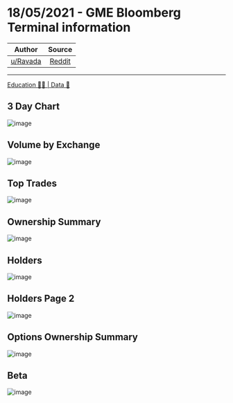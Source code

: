 18/05/2021 - GME Bloomberg Terminal information
===============================================

| Author       | Source       | 
| :-------------: |:-------------:|
|  [u/Ravada](https://www.reddit.com/user/Ravada/) | [Reddit](https://www.reddit.com/r/Superstonk/comments/nfmg8z/18052021_gme_bloomberg_terminal_information/) | 

---

[Education 👨‍🏫 | Data 🔢](https://www.reddit.com/r/Superstonk/search?q=flair_name%3A%22Education%20%F0%9F%91%A8%E2%80%8D%F0%9F%8F%AB%20%7C%20Data%20%F0%9F%94%A2%22&restrict_sr=1)

## 3 Day Chart
![image](https://user-images.githubusercontent.com/82035192/128185729-f120ea5e-9ef2-4913-b4fd-d20a7f853fd8.png)


## Volume by Exchange
![image](https://user-images.githubusercontent.com/82035192/128185738-c0229abd-0cfc-42ef-81a9-9cc231fa50be.png)


## Top Trades
![image](https://user-images.githubusercontent.com/82035192/128185746-097bae3d-32bd-46ac-92fe-76146c43bd2c.png)


## Ownership Summary
![image](https://user-images.githubusercontent.com/82035192/128185765-900652b1-7531-4ce4-8603-e0b0b2114be8.png)


## Holders
![image](https://user-images.githubusercontent.com/82035192/128185780-167a7d20-33ea-4956-9997-5b426377b5c6.png)


## Holders Page 2
![image](https://user-images.githubusercontent.com/82035192/128185785-89d3544f-20ab-43d5-829b-54135b347f76.png)


## Options Ownership Summary 
![image](https://user-images.githubusercontent.com/82035192/128185803-9e0caf4a-ced5-4640-831c-c7eecff7b668.png)


## Beta 
![image](https://user-images.githubusercontent.com/82035192/128185817-b1a79c8d-596b-446d-a93e-bad7595f58f0.png)
